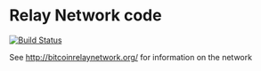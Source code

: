 Relay Network code
==================

[![Build Status](https://img.shields.io/travis/thofmann/RelayNode.svg?branch=master&style=flat-square)](https://travis-ci.org/thofmann/RelayNode)

See http://bitcoinrelaynetwork.org/ for information on the network
